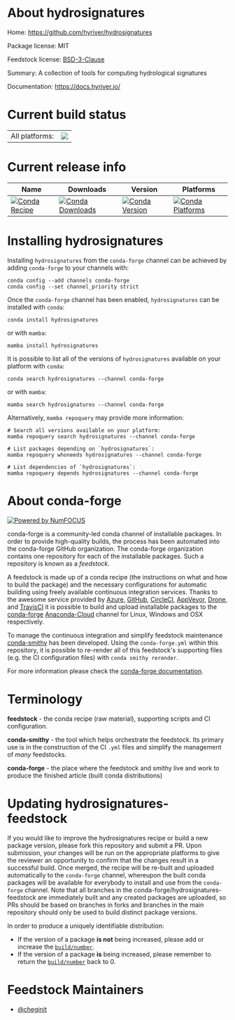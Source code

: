 About hydrosignatures
=====================

Home: https://github.com/hyriver/hydrosignatures

Package license: MIT

Feedstock license: [BSD-3-Clause](https://github.com/conda-forge/hydrosignatures-feedstock/blob/main/LICENSE.txt)

Summary: A collection of tools for computing hydrological signatures

Documentation: https://docs.hyriver.io/

Current build status
====================


<table><tr><td>All platforms:</td>
    <td>
      <a href="https://dev.azure.com/conda-forge/feedstock-builds/_build/latest?definitionId=17556&branchName=main">
        <img src="https://dev.azure.com/conda-forge/feedstock-builds/_apis/build/status/hydrosignatures-feedstock?branchName=main">
      </a>
    </td>
  </tr>
</table>

Current release info
====================

| Name | Downloads | Version | Platforms |
| --- | --- | --- | --- |
| [![Conda Recipe](https://img.shields.io/badge/recipe-hydrosignatures-green.svg)](https://anaconda.org/conda-forge/hydrosignatures) | [![Conda Downloads](https://img.shields.io/conda/dn/conda-forge/hydrosignatures.svg)](https://anaconda.org/conda-forge/hydrosignatures) | [![Conda Version](https://img.shields.io/conda/vn/conda-forge/hydrosignatures.svg)](https://anaconda.org/conda-forge/hydrosignatures) | [![Conda Platforms](https://img.shields.io/conda/pn/conda-forge/hydrosignatures.svg)](https://anaconda.org/conda-forge/hydrosignatures) |

Installing hydrosignatures
==========================

Installing `hydrosignatures` from the `conda-forge` channel can be achieved by adding `conda-forge` to your channels with:

```
conda config --add channels conda-forge
conda config --set channel_priority strict
```

Once the `conda-forge` channel has been enabled, `hydrosignatures` can be installed with `conda`:

```
conda install hydrosignatures
```

or with `mamba`:

```
mamba install hydrosignatures
```

It is possible to list all of the versions of `hydrosignatures` available on your platform with `conda`:

```
conda search hydrosignatures --channel conda-forge
```

or with `mamba`:

```
mamba search hydrosignatures --channel conda-forge
```

Alternatively, `mamba repoquery` may provide more information:

```
# Search all versions available on your platform:
mamba repoquery search hydrosignatures --channel conda-forge

# List packages depending on `hydrosignatures`:
mamba repoquery whoneeds hydrosignatures --channel conda-forge

# List dependencies of `hydrosignatures`:
mamba repoquery depends hydrosignatures --channel conda-forge
```


About conda-forge
=================

[![Powered by
NumFOCUS](https://img.shields.io/badge/powered%20by-NumFOCUS-orange.svg?style=flat&colorA=E1523D&colorB=007D8A)](https://numfocus.org)

conda-forge is a community-led conda channel of installable packages.
In order to provide high-quality builds, the process has been automated into the
conda-forge GitHub organization. The conda-forge organization contains one repository
for each of the installable packages. Such a repository is known as a *feedstock*.

A feedstock is made up of a conda recipe (the instructions on what and how to build
the package) and the necessary configurations for automatic building using freely
available continuous integration services. Thanks to the awesome service provided by
[Azure](https://azure.microsoft.com/en-us/services/devops/), [GitHub](https://github.com/),
[CircleCI](https://circleci.com/), [AppVeyor](https://www.appveyor.com/),
[Drone](https://cloud.drone.io/welcome), and [TravisCI](https://travis-ci.com/)
it is possible to build and upload installable packages to the
[conda-forge](https://anaconda.org/conda-forge) [Anaconda-Cloud](https://anaconda.org/)
channel for Linux, Windows and OSX respectively.

To manage the continuous integration and simplify feedstock maintenance
[conda-smithy](https://github.com/conda-forge/conda-smithy) has been developed.
Using the ``conda-forge.yml`` within this repository, it is possible to re-render all of
this feedstock's supporting files (e.g. the CI configuration files) with ``conda smithy rerender``.

For more information please check the [conda-forge documentation](https://conda-forge.org/docs/).

Terminology
===========

**feedstock** - the conda recipe (raw material), supporting scripts and CI configuration.

**conda-smithy** - the tool which helps orchestrate the feedstock.
                   Its primary use is in the construction of the CI ``.yml`` files
                   and simplify the management of *many* feedstocks.

**conda-forge** - the place where the feedstock and smithy live and work to
                  produce the finished article (built conda distributions)


Updating hydrosignatures-feedstock
==================================

If you would like to improve the hydrosignatures recipe or build a new
package version, please fork this repository and submit a PR. Upon submission,
your changes will be run on the appropriate platforms to give the reviewer an
opportunity to confirm that the changes result in a successful build. Once
merged, the recipe will be re-built and uploaded automatically to the
`conda-forge` channel, whereupon the built conda packages will be available for
everybody to install and use from the `conda-forge` channel.
Note that all branches in the conda-forge/hydrosignatures-feedstock are
immediately built and any created packages are uploaded, so PRs should be based
on branches in forks and branches in the main repository should only be used to
build distinct package versions.

In order to produce a uniquely identifiable distribution:
 * If the version of a package **is not** being increased, please add or increase
   the [``build/number``](https://docs.conda.io/projects/conda-build/en/latest/resources/define-metadata.html#build-number-and-string).
 * If the version of a package **is** being increased, please remember to return
   the [``build/number``](https://docs.conda.io/projects/conda-build/en/latest/resources/define-metadata.html#build-number-and-string)
   back to 0.

Feedstock Maintainers
=====================

* [@cheginit](https://github.com/cheginit/)


<!-- dummy commit to enable rerendering -->

